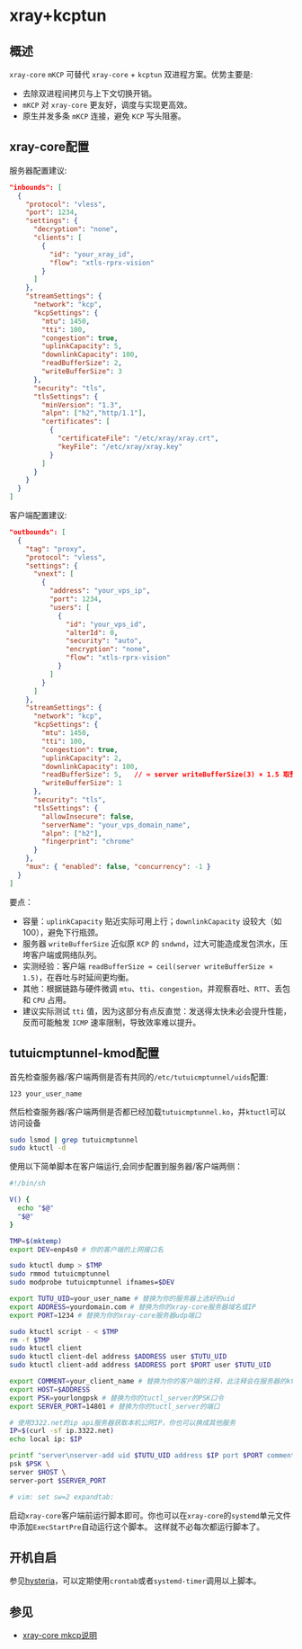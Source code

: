 # xray+kcptun

## 概述

`xray-core` `mKCP` 可替代 `xray-core` + `kcptun` 双进程方案。优势主要是:

- 去除双进程间拷贝与上下文切换开销。
- `mKCP` 对 `xray-core` 更友好，调度与实现更高效。
- 原生并发多条 `mKCP` 连接，避免 `KCP` 写头阻塞。

## xray-core配置

服务器配置建议:

```json
"inbounds": [
  {
    "protocol": "vless",
    "port": 1234,
    "settings": {
      "decryption": "none",
      "clients": [
        {
          "id": "your_xray_id",
          "flow": "xtls-rprx-vision"
        }
      ]
    },
    "streamSettings": {
      "network": "kcp",
      "kcpSettings": {
        "mtu": 1450,
        "tti": 100,
        "congestion": true,
        "uplinkCapacity": 5,
        "downlinkCapacity": 100,
        "readBufferSize": 2,
        "writeBufferSize": 3
      },
      "security": "tls",
      "tlsSettings": {
        "minVersion": "1.3",
        "alpn": ["h2","http/1.1"],
        "certificates": [
          {
            "certificateFile": "/etc/xray/xray.crt",
            "keyFile": "/etc/xray/xray.key"
          }
        ]
      }
    }
  }
]
```

客户端配置建议:

```json
"outbounds": [
  {
    "tag": "proxy",
    "protocol": "vless",
    "settings": {
      "vnext": [
        {
          "address": "your_vps_ip",
          "port": 1234,
          "users": [
            {
              "id": "your_vps_id",
              "alterId": 0,
              "security": "auto",
              "encryption": "none",
              "flow": "xtls-rprx-vision"
            }
          ]
        }
      ]
    },
    "streamSettings": {
      "network": "kcp",
      "kcpSettings": {
        "mtu": 1450,
        "tti": 100,
        "congestion": true,
        "uplinkCapacity": 2,
        "downlinkCapacity": 100,
        "readBufferSize": 5,   // ≈ server writeBufferSize(3) × 1.5 取整
        "writeBufferSize": 1
      },
      "security": "tls",
      "tlsSettings": {
        "allowInsecure": false,
        "serverName": "your_vps_domain_name",
        "alpn": ["h2"],
        "fingerprint": "chrome"
      }
    },
    "mux": { "enabled": false, "concurrency": -1 }
  }
]
```

要点：

- 容量：`uplinkCapacity` 贴近实际可用上行；`downlinkCapacity` 设较大（如 100），避免下行瓶颈。
- 服务器 `writeBufferSize` 近似原 `KCP` 的 `sndwnd`，过大可能造成发包洪水，压垮客户端或网络队列。
- 实测经验：客户端 `readBufferSize ≈ ceil(server writeBufferSize × 1.5)`，在吞吐与时延间更均衡。
- 其他：根据链路与硬件微调 `mtu`、`tti`、`congestion`，并观察吞吐、`RTT`、丢包和 `CPU` 占用。
- 建议实际测试 `tti` 值，因为这部分有点反直觉：发送得太快未必会提升性能，反而可能触发 `ICMP` 速率限制，导致效率难以提升。

## tutuicmptunnel-kmod配置

首先检查服务器/客户端两侧是否有共同的`/etc/tutuicmptunnel/uids`配置:

```
123 your_user_name
```

然后检查服务器/客户端两侧是否都已经加载`tutuicmptunnel.ko`，并`ktuctl`可以访问设备

```sh
sudo lsmod | grep tutuicmptunnel
sudo ktuctl -d
```

使用以下简单脚本在客户端运行,会同步配置到服务器/客户端两侧：

```sh
#!/bin/sh

V() {
  echo "$@"
  "$@"
}

TMP=$(mktemp)
export DEV=enp4s0 # 你的客户端的上网接口名

sudo ktuctl dump > $TMP
sudo rmmod tutuicmptunnel
sudo modprobe tutuicmptunnel ifnames=$DEV

export TUTU_UID=your_user_name # 替换为你的服务器上选好的uid
export ADDRESS=yourdomain.com # 替换为你的xray-core服务器域名或IP
export PORT=1234 # 替换为你的xray-core服务器udp端口

sudo ktuctl script - < $TMP
rm -f $TMP
sudo ktuctl client
sudo ktuctl client-del address $ADDRESS user $TUTU_UID
sudo ktuctl client-add address $ADDRESS port $PORT user $TUTU_UID

export COMMENT=your_client_name # 替换为你的客户端的注释，此注释会在服务器的ktuctl命令上显示
export HOST=$ADDRESS
export PSK=yourlongpsk # 替换为你的tuctl_server的PSK口令
export SERVER_PORT=14801 # 替换为你的tuctl_server的端口

# 使用3322.net的ip api服务器获取本机公网IP，你也可以换成其他服务
IP=$(curl -sf ip.3322.net)
echo local ip: $IP

printf "server\nserver-add uid $TUTU_UID address $IP port $PORT comment $COMMENT\n" | V tuctl_client \
psk $PSK \
server $HOST \
server-port $SERVER_PORT

# vim: set sw=2 expandtab:
```

启动`xray-core`客户端前运行脚本即可。你也可以在`xray-core`的`systemd`单元文件中添加`ExecStartPre`自动运行这个脚本。
这样就不必每次都运行脚本了。

## 开机自启

参见[hysteria](hysteria.md)，可以定期使用`crontab`或者`systemd-timer`调用以上脚本。

## 参见

- [xray-core mkcp说明](https://xtls.github.io/en/config/transports/mkcp.html)
